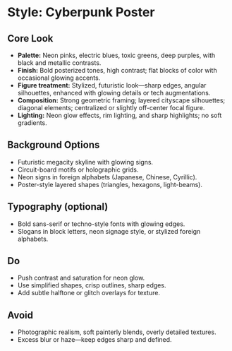# Style: Cyberpunk Poster

## Core Look
- **Palette:** Neon pinks, electric blues, toxic greens, deep purples, with black and metallic contrasts.  
- **Finish:** Bold posterized tones, high contrast; flat blocks of color with occasional glowing accents.  
- **Figure treatment:** Stylized, futuristic look—sharp edges, angular silhouettes, enhanced with glowing details or tech augmentations.  
- **Composition:** Strong geometric framing; layered cityscape silhouettes; diagonal elements; centralized or slightly off-center focal figure.  
- **Lighting:** Neon glow effects, rim lighting, and sharp highlights; no soft gradients.  

## Background Options
- Futuristic megacity skyline with glowing signs.  
- Circuit-board motifs or holographic grids.  
- Neon signs in foreign alphabets (Japanese, Chinese, Cyrillic).  
- Poster-style layered shapes (triangles, hexagons, light-beams).  

## Typography (optional)
- Bold sans-serif or techno-style fonts with glowing edges.  
- Slogans in block letters, neon signage style, or stylized foreign alphabets.  

## Do
- Push contrast and saturation for neon glow.  
- Use simplified shapes, crisp outlines, sharp edges.  
- Add subtle halftone or glitch overlays for texture.  

## Avoid
- Photographic realism, soft painterly blends, overly detailed textures.  
- Excess blur or haze—keep edges sharp and defined.  
